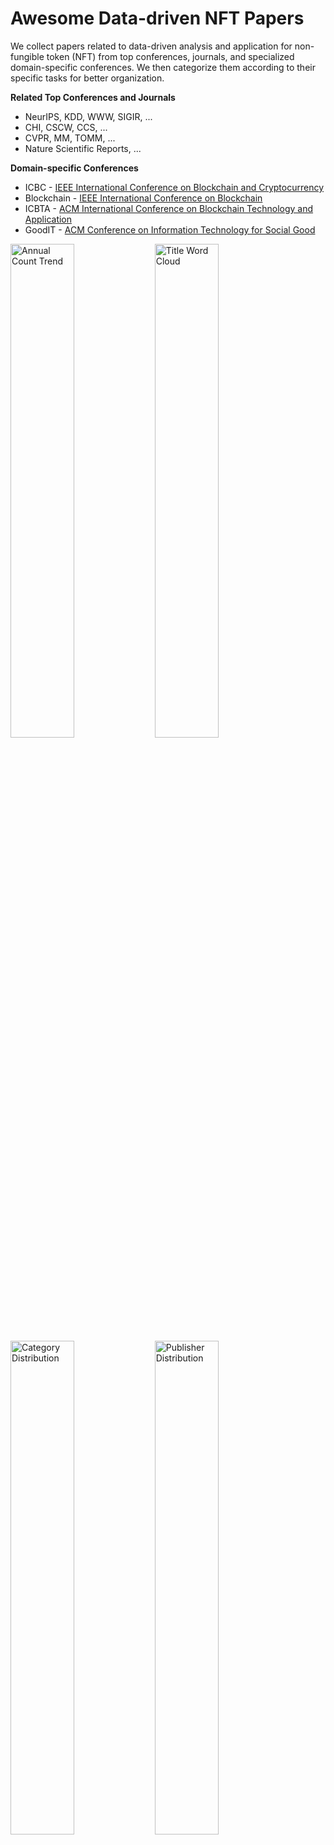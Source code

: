 # Awesome Data-driven NFT Papers

We collect papers related to data-driven analysis and application for non-fungible token (NFT) from top conferences, journals, and specialized domain-specific conferences. We then categorize them according to their specific tasks for better organization.

**Related Top Conferences and Journals**

- NeurIPS, KDD, WWW, SIGIR, ...
- CHI, CSCW, CCS, ...
- CVPR, MM, TOMM, ...
- Nature Scientific Reports, ...

**Domain-specific Conferences**

- ICBC - [IEEE International Conference on Blockchain and Cryptocurrency](https://ieeexplore.ieee.org/xpl/conhome/10174862/proceeding)
- Blockchain - [IEEE International Conference on Blockchain](https://ieeexplore.ieee.org/xpl/conhome/1834584/all-proceedings)
- ICBTA - [ACM International Conference on Blockchain Technology and Application](https://dl.acm.org/conference/icbta)
- GoodIT - [ACM Conference on Information Technology for Social Good](https://dl.acm.org/conference/goodit)

<div>
  <img src="figures/annual_count_trend.svg" alt="Annual Count Trend" width="45%"/>
  <img src="figures/title_word_cloud.png" alt="Title Word Cloud" width="45%"/>
</div>
<div>
  <img src="figures/category_distribution.svg" alt="Category Distribution" width="45%"/>
  <img src="figures/publisher_distribution.svg" alt="Publisher Distribution" width="45%"/>
</div>

## [Content](#content)

<table>
<tr><td colspan="2"><a href="#survey-papers">1. Overview</a></td></tr>
<tr><td colspan="2"><a href="#tasks">2. Tasks</a></td></tr> <tr>
	<td>&emsp;<a href=#data-insight>2.1 Data Insight</a></td>
	<td>&emsp;<a href=#valuation-&-price-prediction>2.2 Valuation & Price Prediction</a></td>
</tr>
<tr>
	<td>&emsp;<a href=#anomaly-detection>2.3 Anomaly Detection</a></td>
	<td>&emsp;<a href=#anti-counterfeiting>2.4 Anti-counterfeiting</a></td>
</tr>
<tr>
	<td>&emsp;<a href=#recommendation>2.5 Recommendation</a></td>
	<td>&emsp;<a href=#generation>2.6 Generation</a></td>
</tr>
<tr>
	<td>&emsp;<a href=#mechanism-design>2.7 Mechanism Design</a></td>
	<td>&emsp;<a href=#database>2.8 Database</a></td>
</tr>
<tr>
	<td>&emsp;<a href=#other>2.9 Other</a></td>
<td>&ensp;</td>
</tr>
</table>




### [Overview](#content)

1. **Mapping the NFT revolution: market trends, trade networks, and visual features**

    *Nadini, Matthieu and Alessandretti, Laura and Di Giacinto, Flavio and Martino, Mauro and Aiello, Luca Maria and Baronchelli, Andrea*

    Nature Scientific Reports, 2021. [`journal`](https://www.nature.com/articles/s41598-021-00053-8)

2. **Non-fungible tokens and the future of art**

    *Kugler, Logan*

    Communications of the ACM, 2021. [`journal`](https://dl.acm.org/doi/10.1145/3474355)

3. **Characterizing the OpenSea NFT Marketplace**

    *White, Bryan and Mahanti, Aniket and Passi, Kalpdrum*

    WWW Companion, 2022. [`workshop`](https://dl.acm.org/doi/10.1145/3487553.3524629)

4. **Web 3.0: The Future of Internet**

    *Gan, Wensheng and Ye, Zhenqiang and Wan, Shicheng and Yu, Philip S.*

    WWW Companion, 2023. [`workshop`](https://dl.acm.org/doi/abs/10.1145/3543873.3587583)

5. **Machine Learning for Blockchain Data Analysis: Progress and Opportunities**

    *Poupak Azad, Cuneyt Gurcan Akcora, Arijit Khan*

    arXiv, 2024. [`preprint`](https://arxiv.org/pdf/2404.18251)

6. **Characterizing the Solana NFT Ecosystem**

    *Dechao Kong, Xiaoqi Li, Wenkai Li*

    WWW Companion, 2024. [`workshop`](https://arxiv.org/abs/2403.10879)

## [Tasks](#content)

### [Data Insight](#content)

1. **Traveling the token world: A graph analysis of Ethereum ERC20 token ecosystem**

    *Chen, Weili and Zhang, Tuo and Chen, Zhiguang and Zheng, Zibin and Lu, Yutong*

    WWW, 2020. [`conference`](https://dl.acm.org/doi/abs/10.1145/3366423.3380215)

2. **Networks of Ethereum Non-Fungible Tokens: A graph-based analysis of the ERC-721 ecosystem**

    *Casale-Brunet, S. and Ribeca, P. and Doyle, P. and Mattavelli, M.*

    Blockchain, 2021. [`conference`](https://ieeexplore.ieee.org/document/9680594)

3. **Quantifying NFT-driven networks in crypto art**

    *Vasan, Kishore and Janosov, Milán and Barabási, Albert-László*

    Nature Scientific Reports, 2022. [`journal`](https://www.nature.com/articles/s41598-022-05146-6)

4. **Graph Analysis of the Ethereum Blockchain Data: A Survey of Datasets, Methods, and Future Work**

    *Khan, Arijit*

    Blockchain, 2022. [`conference`](https://ieeexplore.ieee.org/document/9881605)

5. **The social impact of NFTs in the metaverse economy**

    *Guidi, Barbara and Michienzi, Andrea*

    GoodIT, 2023. [`conference`](https://dl.acm.org/doi/10.1145/3582515.3609564)

6. **NFT SMASH: Game to Test Your NFT Rarity Sense**

    *Krasnoselskii, Mikhail and Madhwal, Yash and Stepin, Alexander and Yanovich, Yury*

    ICBC, 2023. [`conference`](https://ieeexplore.ieee.org/document/10174898)

7. **KRAMER: Kanaria NFT Collection Rarity Meter**

    *Krasnoselskii, Mikhail and Madhwal, Yash and Yanovich, Yury*

    ICBC, 2023. [`conference`](https://ieeexplore.ieee.org/document/9805542)

### [Valuation & Price Prediction](#content)

1. **TweetBoost: Influence of Social Media on NFT Valuation**

    *Kapoor, Arnav and Guhathakurta, Dipanwita and Mathur, Mehul and Yadav, Rupanshu and Gupta, Manish and Kumaraguru, Ponnurangam*

    WWW Companion, 2022. [`workshop`](https://dl.acm.org/doi/abs/10.1145/3487553.3524642)

2. **Heterogeneous rarity patterns drive price dynamics in NFT collections**

    *Mekacher, Amin and Bracci, Alberto and Nadini, Matthieu and Martino, Mauro and Alessandretti, Laura and Aiello, Luca Maria and Baronchelli, Andrea*

    Nature Scientific Reports, 2022. [`journal`](https://www.nature.com/articles/s41598-022-17922-5)

3. **The impact of NFT profile pictures within social network communities**

    *Casale-Brunet, Simone and Zichichi, Mirko and Hutchinson, Lee and Mattavelli, Marco and Ferretti, Stefano*

    GoodIT, 2022. [`conference`](https://dl.acm.org/doi/10.1145/3524458.3547230)

4. **Analysis of Non-Fungible Token Pricing Factors with Machine Learning**

    *Ho, Kin-Hon and Hou, Yun and Chan, Tse-Tin and Pan, Haoyuan*

    SMC, 2022. [`conference`](https://ieeexplore.ieee.org/document/9945566)

5. **Understanding NFT Price Moves through Tweets Keywords Analysis**

    *Luo, Junliang and Jia, Yongzheng and Liu, Xue*

    GoodIT, 2023. [`conference`](https://dl.acm.org/doi/abs/10.1145/3582515.3609562)

6. **NFT Scoring: An Analysis of the Considerable Features**

    *Nourmohammadi, Reza and Arabian, Mahdi and Ghorbanpour, Masoumeh and Nazemi, Mohammad M. and Nezhadsistani, Nasim*

    ICBTA, 2023. [`conference`](https://dl.acm.org/doi/10.1145/3581971.3581979)

7. **COMET: NFT Price Prediction with Wallet Profiling**

    *Tianfu Wang, Liwei Deng, Chao Wang, Jianxun Lian, Yue Yan, Nicholas Jing Yuan, Qi Zhang, Hui Xiong*

    KDD, 2024. [`conference`](https://arxiv.org/abs/2405.10640)

### [Anomaly Detection](#content)

1. **TTAGN: Temporal Transaction Aggregation Graph Network for Ethereum Phishing Scams Detection**

    *Li, Sijia and Gou, Gaopeng and Liu, Chang and Hou, Chengshang and Li, Zhenzhen and Xiong, Gang*

    WWW, 2022. [`conference`](https://dl.acm.org/doi/10.1145/3485447.3512226)

2. **Understanding Security Issues in the NFT Ecosystem**

    *Das, Dipanjan and Bose, Priyanka and Ruaro, Nicola and Kruegel, Christopher and Vigna, Giovanni*

    CCS, 2022. [`conference`](https://dl.acm.org/doi/abs/10.1145/3548606.3559342)

3. **Sleepminting, the brand new frontier of Non Fungible Tokens fraud**

    *Guidi, Barbara and Michienzi, Andrea*

    GoodIT, 2022. [`conference`](https://dl.acm.org/doi/abs/10.1145/3524458.3547239)

4. **NFTDisk: Visual Detection of Wash Trading in NFT Markets**

    *Wen, Xiaolin and Wang, Yong and Yue, Xuanwu and Zhu, Feida and Zhu, Min*

    CHI, 2023. [`conference`](https://dl.acm.org/doi/abs/10.1145/3580305.3599876)

5. **BERT4ETH: A Pre-trained Transformer for Ethereum Fraud Detection**

    *Hu, Sihao and Zhang, Zhen and Luo, Bingqiao and Lu, Shengliang and He, Bingsheng and Liu, Ling*

    WWW, 2023. [`conference`](https://dl.acm.org/doi/10.1145/3543507.3583345), [`code`](https://github.com/git-disl/BERT4ETH)

6. **Unveiling Wash Trading in Popular NFT Markets**

    *Yuanzheng Niu, Xiaoqi Li, Hongli Peng, Wenkai Li*

    WWW Companion, 2024. [`workshop`](https://arxiv.org/abs/2403.10361)

### [Anti-counterfeiting](#content)

1. **A Distributed Authenticity Verification Scheme Using Deep Learning for NFT Market**

    *Kimura, Keigo and Imamura, Mitsuyoshi and Omote, Kazumasa*

    ICBTA, 2022. [`conference`](https://dl.acm.org/doi/10.1145/3581971.3581977)

2. **NFT-Based Data Marketplace with Digital Watermarking**

    *Ranjbar Alvar, Saeed and Akbari, Mohammad and Yue, David (Ming Xuan) and Zhang, Yong*

    KDD, 2023. [`conference`](https://dl.acm.org/doi/abs/10.1145/3580305.3599876)

3. **Cross-Referencing Scheme to Ensure NFT and Platform Linkage Unaffected by Forking**

    *Kimura, Keigo and Imamura, Mitsuyoshi and Omote, Kazumasa*

    ICBC, 2023. [`conference`](https://ieeexplore.ieee.org/document/10174994)

### [Recommendation](#content)

1. **Predicting NFT Classification with GNN: A Recommender System for Web3 Assets**

    *Yu, Guangsheng and Wang, Qin and Altaf, Tanzeela and Wang, Xu and Xu, Xiwei and Chen, Shiping*

    ICBC, 2023. [`conference`](https://ieeexplore.ieee.org/document/10174882)

2. **The Contemporary Art of Image Search: Iterative User Intent Expansion via Vision-Language Model**

    *Yilin Ye, Qian Zhu, Shishi Xiao, Kang Zhang, Wei Zeng*

    CSCW, 2024. [`conference`](https://arxiv.org/abs/2312.01656)

3. **The Contemporary Art of Image Search: Iterative User Intent Expansion via Vision-Language Model**

    *Yilin Ye, Qian Zhu, Shishi Xiao, Kang Zhang, Wei Zeng*

    CSCW, 2024. [`conference`](https://arxiv.org/abs/2312.01656)

### [Generation](#content)

1. **NFTGAN: Non-Fungible Token Art Generation Using Generative Adversarial Networks**

    *Shahriar, Sakib and Hayawi, Kadhim*

    ICMLT, 2022. [`conference`](https://dl.acm.org/doi/10.1145/3529399.3529439)

2. **Learning Profitable NFT Image Diffusions via Multiple Visual-Policy Guided Reinforcement Learning**

    *He, Huiguo and Wang, Tianfu and Yang, Huan and Fu, Jianlong and Yuan, Nicholas Jing and Yin, Jian and Chao, Hongyang and Zhang, Qi*

    MM, 2023. [`conference`](https://arxiv.org/abs/2306.11731)

3. **EKILA: Synthetic Media Provenance and Attribution for Generative Art**

    *Balan, Kar and Agarwal, Shruti and Jenni, Simon and Parsons, Andy and Gilbert, Andrew and Collomosse, John*

    CVPR Workshop, 2023. [`workshop`](https://ieeexplore.ieee.org/document/10208679)

### [Mechanism Design](#content)

1. **A Framework for Single-Item NFT Auction Mechanism Design**

    *Milionis, Jason and Hirsch, Dean and Arditi, Andy and Garimidi, Pranav*

    CCS DeFi, 2022. [`workshop`](https://dl.acm.org/doi/abs/10.1145/3560832.3563436)

2. **Real Estate Tokenisation via Non Fungible Tokens**

    *Serrano, Will*

    ICBCT, 2022. [`conference`](https://dl.acm.org/doi/10.1145/3532640.3532651)

3. **Altruistic and Profit-oriented: Making Sense of Roles in Web3 Community from Airdrop Perspective**

    *Fan, Sizheng and Min, Tian and Wu, Xiao and Cai, Wei*

    CHI, 2023. [`conference`](https://dl.acm.org/doi/10.1145/3544548.3581173)

4. **Using NFTs for ownership management of digital twins and for proof of delivery of their physical assets**

    *Haya R. Hasan and Mohammad Madine and Ibrar Yaqoob and Khaled Salah and Raja Jayaraman and Dragan Boscovic*

    Future Generation Computer Systems, 2023. [`journal`](https://www.sciencedirect.com/science/article/abs/pii/S0167739X23001280)

5. **A Privacy-preserving Auction Mechanism for Learning Model as an NFT in Blockchain-Driven Metaverse**

    *Zhang, Qinnan and Xiong, Zehui and Zhu, Jianming and Gao, Sheng and Yang, Wanting*

    TOMM, 2023. [`journal`](https://dl.acm.org/doi/10.1145/3599971)

6. **Do NFTs’ Owners Really Possess their Assets? A First Look at the NFT-to-Asset Connection Fragility**

    *Wang, Ziwei and Gao, Jiashi and Wei, Xuetao*

    WWW, 2023. [`conference`](https://dl.acm.org/doi/abs/10.1145/3543507.3583281)

7. **Gas Cost Analysis of Fractional NFT on the Ethereum Blockchain**

    *Choi, Wonseok and Woo, Jongsoo and Hong, James Won-Ki*

    ICBC, 2023. [`conference`](https://ieeexplore.ieee.org/document/10174920)

8. **Semantics and Non-Fungible Tokens for Copyright Management on the Metaverse and Beyond**

    *García, Roberto and Cediel, Ana and Teixidó, Mercè and Gil, Rosa*

    TOMM, 2023. [`journal`](https://dl.acm.org/doi/10.1145/3585387)

### [Database](#content)

1. **SoChainDB: A Database for Storing and Retrieving Blockchain-Powered Social Network Data**

    *Nguyen, Hoang H. and Bozhkov, Dmytro and Ahmadi, Zahra and Nguyen, Nhat-Minh and Doan, Thanh-Nam*

    SIGIR, 2022. [`conference`](https://dl.acm.org/doi/10.1145/3477495.3531735)

2. **Data Mining of Compound DeFi Project**

    *Escamilla, Jesus Ariel Leon and Yanovich, Yury*

    ICBTA, 2022. [`conference`](https://dl.acm.org/doi/10.1145/3581971.3581974)

3. **Live Graph Lab: Towards Open, Dynamic and Real Transaction Graphs with NFT**

    *Zhen Zhang, Bingqiao Luo, Shengliang Lu, Bingsheng He*

    NeurIPS, 2023. [`conference`](https://arxiv.org/abs/2310.11709)

### [Other](#content)

1. **Stakeholders and Value in the NFT Ecosystem: Towards a Multi-disciplinary Understanding of the NFT Phenomenon**

    *Baytaş, Aydın and Cappellaro, Amos and Fernaeus, Ylva*

    CHI EA, 2022. [`workshop`](https://dl.acm.org/doi/10.1145/3491101.3519694)

2. **Promoting Inclusiveness and Fairness through NFTs: The Case of Student-Athletes and NILs**

    *Carvalho, Arthur and Zavolokina, Liudmila and Bhunia, Suman and Chaudhary, Monu and Yoganathan, Nitharsan*

    CHI, 2023. [`conference`](https://dl.acm.org/doi/10.1145/3544548.3580732)

